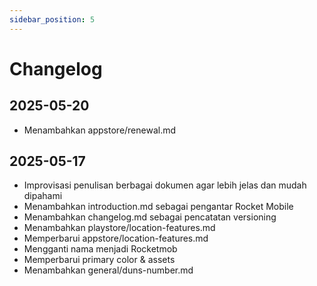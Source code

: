 ```yaml
---
sidebar_position: 5
---
```


# Changelog

## 2025-05-20

- Menambahkan appstore/renewal.md

## 2025-05-17

- Improvisasi penulisan berbagai dokumen agar lebih jelas dan mudah dipahami  
- Menambahkan introduction.md sebagai pengantar Rocket Mobile
- Menambahkan changelog.md sebagai pencatatan versioning
- Menambahkan playstore/location-features.md
- Memperbarui appstore/location-features.md
- Mengganti nama menjadi Rocketmob
- Memperbarui primary color & assets
- Menambahkan general/duns-number.md